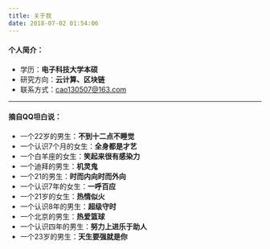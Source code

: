 ```yaml
---
title: 关于我
date: 2018-07-02 01:54:06
---
```


#### 个人简介：

- 学历：**电子科技大学本硕**
- 研究方向：**云计算、区块链**
- 联系方式：cao130507@163.com

---


#### 摘自QQ坦白说：

- 一个22岁的男生：**不到十二点不睡觉**
- 一个认识7个月的女生：**全身都是才艺**
- 一个白羊座的女生：**笑起来很有感染力**
- 一个迪拜的男生：**机灵鬼**
- 一个21的男生：**时而内向时而外向**
- 一个认识7年的女生：**一呼百应**
- 一个21岁的女生：**热情似火**
- 一个认识8年的男生：**超级守时**
- 一个北京的男生：**热爱篮球**
- 一个认识四年的男生：**努力上进乐于助人**
- 一个23岁的男生：**天生要强就是你**
